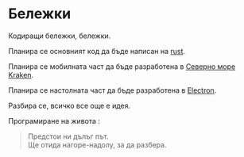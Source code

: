 # Бележки

Кодиращи бележки, бележки.

Планира се основният код да бъде написан на [rust](https://www.rust-lang.org).

Планира се мобилната част да бъде разработена в [Северно море Kraken](https://openkraken.com).

Планира се настолната част да бъде разработена в [Electron](https://www.electronjs.org).

Разбира се, всичко все още е идея.

Програмиране на живота :

> Предстои ни дълъг път.  
> Ще отида нагоре-надолу, за да разбера.